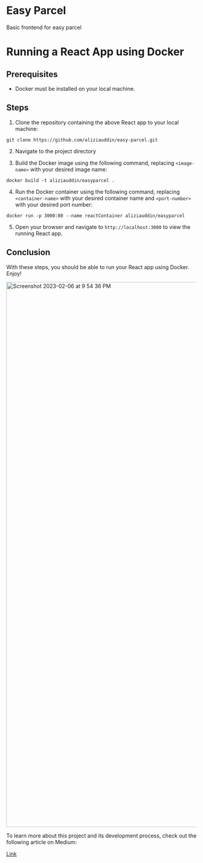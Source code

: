 # Easy Parcel
 Basic frontend for easy parcel
 
# Running a React App using Docker

## Prerequisites

- Docker must be installed on your local machine.

## Steps

1. Clone the repository containing the above React app to your local machine:

`git clone https://github.com/aliziauddin/easy-parcel.git`

2. Navigate to the project directory

3. Build the Docker image using the following command, replacing `<image-name>` with your desired image name:

`docker build -t aliziauddin/easyparcel .`


4. Run the Docker container using the following command, replacing `<container-name>` with your desired container name and `<port-number>` with your desired port number:

`docker run -p 3000:80 --name reactContainer aliziauddin/easyparcel`


5. Open your browser and navigate to `http://localhost:3000` to view the running React app.

## Conclusion

With these steps, you should be able to run your React app using Docker. Enjoy!


 
<img width="1439" alt="Screenshot 2023-02-06 at 9 54 36 PM" src="https://user-images.githubusercontent.com/51478408/217034382-b640b937-ce18-42c4-9f65-1aa232487b5d.png">


To learn more about this project and its development process, check out the following article on Medium:

[Link](https://medium.com/@alighafoorjan/running-a-react-app-with-docker-and-nginx-68a6738b80a7)

